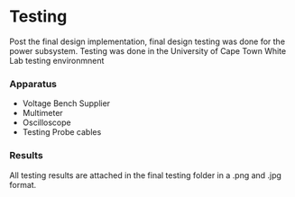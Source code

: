 # Testing
Post the final design implementation, final design testing was done for the power subsystem. Testing was done in the University of Cape Town White Lab testing environmnent
### Apparatus
* Voltage Bench Supplier
* Multimeter
* Oscilloscope
* Testing Probe cables

### Results
All testing results are attached in the final testing folder in a .png and .jpg format.

  
